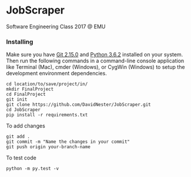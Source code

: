 # JobScraper
Software Engineering Class 2017 @ EMU

### Installing

Make sure you have [Git 2.15.0](https://git-scm.com/book/en/v2/Getting-Started-Installing-Git) and [Python 3.6.2](https://www.python.org/downloads/release/python-362/) installed on your system. Then run the following commands in a command-line console application like Terminal (Mac), cmder (Windows), or CygWin (Windows) to setup the development environment dependencies.

```
cd location/to/save/project/in/
mkdir FinalProject
cd FinalProject
git init
git clone https://github.com/DavidNester/JobScraper.git
cd JobScraper
pip install -r requirements.txt
```


To add changes
```
git add .
git commit -m "Name the changes in your commit"
git push origin your-branch-name
```

To test code
```
python -m py.test -v
```